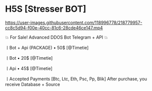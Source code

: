 # H5S [Stresser BOT]

https://user-images.githubusercontent.com/118996778/218779957-cc8c5d94-f00e-40cc-81c6-28cde46ce147.mp4

💥 For Sale! Advanced DDOS Bot Telegram + API 💥

〡Bot + Api (PACKAGE)
  • 50$ [@Timetie]

〡Bot
  • 20$  [@Timetie]

〡Api
  • 45$  [@Timetie]

〡Accepted Payments
[Btc, Ltc, Eth, Psc, Pp, Blik]
After purchase, you receive Database + Source
